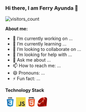 ### Hi there, I am Ferry Ayunda 👋

<p><img src="https://komarev.com/ghpvc/?username=susahberak&label=Profile+Views&style=plastic&color=0969da" alt="visitors_count"></p>


**About me:**

- 🔭 I’m currently working on ...
- 🌱 I’m currently learning ...
- 👯 I’m looking to collaborate on ...
- 🤔 I’m looking for help with ...
- 💬 Ask me about ...
- 📫 How to reach me: ...
- 😄 Pronouns: ...
- ⚡ Fun fact: ...

**Technology Stack**

<code><img height="30.0" src="https://raw.githubusercontent.com/github/explore/main/topics/css/css.png"></code>
<code><img height="30.0" src="https://raw.githubusercontent.com/github/explore/main/topics/javascript/javascript.png"></code>
<code><img height="30.0" src="https://raw.githubusercontent.com/github/explore/main/topics/html/html.png"></code>
<code><img height="30.0" src="https://raw.githubusercontent.com/github/explore/main/topics/ruby/ruby.png"></code>

<!---
- 👋 Hi, I’m @susahberak
- 👀 I’m interested in ...
- 🌱 I’m currently learning ...
- 💞️ I’m looking to collaborate on ...
- 📫 How to reach me ...


susahberak/susahberak is a ✨ special ✨ repository because its `README.md` (this file) appears on your GitHub profile.
You can click the Preview link to take a look at your changes.
--->
